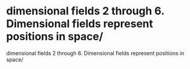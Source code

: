 # dimensional fields 2 through 6. Dimensional fields represent positions in space/

dimensional fields 2 through 6. Dimensional fields represent positions in space/